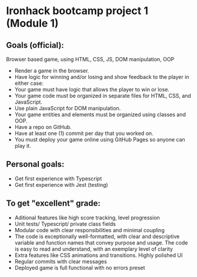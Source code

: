 # Ironhack bootcamp project 1 (Module 1)

## Goals (official):
Browser based game, using HTML, CSS, JS, DOM manipulation, OOP
- Render a game in the browser.
- Have logic for winning and/or losing and show feedback to the player in either case:
- Your game must have logic that allows the player to win or lose.
- Your game code must be organized in separate files for HTML, CSS, and JavaScript.
- Use plain JavaScript for DOM manipulation.
- Your game entities and elements must be organized using classes and OOP.
- Have a repo on GitHub.
- Have at least one (1) commit per day that you worked on.
- You must deploy your game online using GitHub Pages so anyone can play it.


## Personal goals:
- Get first experience with Typescript
- Get first experience with Jest (testing)


## To get "excellent" grade:
- Aditional features like high score tracking, level progression
- Unit tests/ Typescript/ private class fields
- Modular code with clear responsibilities and minimal coupling
- The code is exceptionally well-formatted, with clear and descriptive variable and function names that convey purpose and usage. The code is easy to read and understand, with an exemplary level of clarity
- Extra features like CSS animations and transitions. Highly polished UI
- Regular commits with clear messages
- Deployed game is full functional with no errors preset
